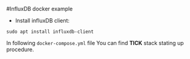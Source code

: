 #InfluxDB docker example

* Install influxDB client:
    
`sudo apt install influxdb-client`

In following `docker-compose.yml` file You can find **TICK** stack stating up procedure.